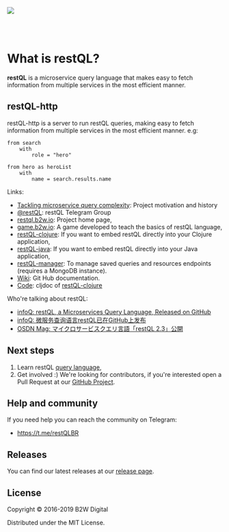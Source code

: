 
<img name="logo" src="./assets/images/logo_text.svg?sanitize=true">

 <br/><br/>

# What is restQL?
**restQL** is a microservice query language that makes easy to fetch information from multiple services in the most efficient manner.

## restQL-http

restQL-http is a server to run restQL queries, making easy to fetch information from multiple services in the most efficient manner. e.g:

```
from search
    with
        role = "hero"

from hero as heroList
    with
        name = search.results.name
```

Links:
* [Tackling microservice query complexity](https://medium.com/b2w-engineering/restql-tackling-microservice-query-complexity-27def5d09b40): Project motivation and history
* [@restQL](https://t.me/restQLBR): restQL Telegram Group
* [restql.b2w.io](http://restql.b2w.io): Project home page,
* [game.b2w.io](http://game.b2w.io): A game developed to teach the basics of restQL language,
* [restQL-clojure](https://github.com/B2W-BIT/restQL-clojure): If you want to embed restQL directly into your Clojure application,
* [restQL-java](https://github.com/B2W-BIT/restQL-java): If you want to embed restQL directly into your Java application,
* [restQL-manager](https://github.com/B2W-BIT/restQL-manager): To manage saved queries and resources endpoints (requires a MongoDB instance).
* [Wiki](https://github.com/B2W-BIT/restQL-http/wiki/RestQL-Query-Language): Git Hub documentation.
* [Code](https://cljdoc.org/d/b2wdigital/restql-core): cljdoc of [restQL-clojure](https://github.com/B2W-BIT/restQL-clojure)

Who're talking about restQL:

* [infoQ: restQL, a Microservices Query Language, Released on GitHub](https://www.infoq.com/news/2018/01/restql-released)
* [infoQ: 微服务查询语言restQL已在GitHub上发布](http://www.infoq.com/cn/news/2018/01/restql-released)
* [OSDN Mag: マイクロサービスクエリ言語「restQL 2.3」公開](https://mag.osdn.jp/18/01/12/160000)

## Next steps

1. Learn restQL [query language](/restql/queryLang),
2. Get involved :) We're looking for contributors, if you're interested open a Pull Request at our [GitHub Project](https://github.com/B2W-BIT/restQL-http).

## Help and community

If you need help you can reach the community on Telegram:
- https://t.me/restQLBR

## Releases

You can find our latest releases at our [release page](https://github.com/B2W-BIT/restQL-http/releases).

## License

Copyright © 2016-2019 B2W Digital

Distributed under the MIT License.
